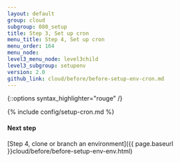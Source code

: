 ```yaml
---
layout: default
group: cloud
subgroup: 080_setup
title: Step 3, Set up cron
menu_title: Step 4, Set up cron
menu_order: 164
menu_node: 
level3_menu_node: level3child
level3_subgroup: setupenv
version: 2.0
github_link: cloud/before/before-setup-env-cron.md
---
```


{::options syntax_highlighter="rouge" /}

{% include config/setup-cron.md %}

#### Next step
[Step 4, clone or branch an environment]({{ page.baseurl }}cloud/before/before-setup-env-env.html)
